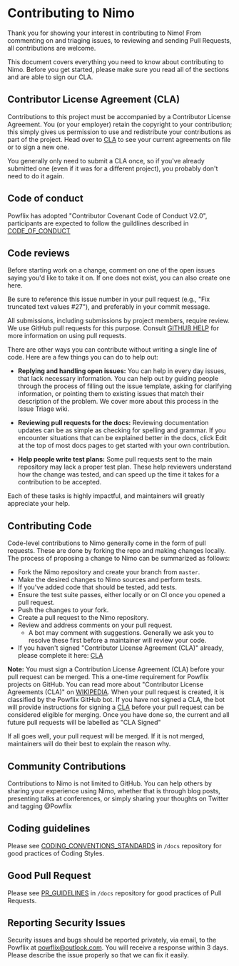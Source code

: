 # Contributing to Nimo

Thank you for showing your interest in contributing to Nimo! From commenting on and triaging issues, to reviewing and sending Pull Requests, all contributions are welcome.

This document covers everything you need to know about contributing to Nimo. Before you get started, please make sure you read all of the sections and are able to sign our CLA.

## Contributor License Agreement (CLA)

Contributions to this project must be accompanied by a Contributor License Agreement. You (or your employer) retain the copyright to your contribution; this simply gives us permission to use and redistribute your contributions as part of the project. Head over to [CLA](http://powflix.live) to see your current agreements on file or to sign a new one.

You generally only need to submit a CLA once, so if you've already submitted one (even if it was for a different project), you probably don't need to do it again.

## Code of conduct

Powflix has adopted "Contributor Covenant Code of Conduct V2.0", participants are expected to follow the guildlines described in [CODE_OF_CONDUCT](https://github.com/powflix/nimo/blob/master/CODE_OF_CONDUCT.md)

## Code reviews

Before starting work on a change, comment on one of the open issues saying you'd like to take it on. If one does not exist, you can also create one here.

Be sure to reference this issue number in your pull request (e.g., "Fix truncated text values #27"), and preferably in your commit message.

All submissions, including submissions by project members, require review. We use GitHub pull requests for this purpose. Consult [GITHUB HELP](https://help.github.com/en/github/collaborating-with-issues-and-pull-requests/about-pull-requests) for more information on using pull requests.

There are other ways you can contribute without writing a single line of code. Here are a few things you can do to help out:

* **Replying and handling open issues:** You can help in every day issues, that lack necessary information. You can help out by guiding people through the process of filling out the issue template, asking for clarifying information, or pointing them to existing issues that match their description of the problem. We cover more about this process in the Issue Triage wiki.

* **Reviewing pull requests for the docs:** Reviewing documentation updates can be as simple as checking for spelling and grammar. If you encounter situations that can be explained better in the docs, click Edit at the top of most docs pages to get started with your own contribution.

* **Help people write test plans:** Some pull requests sent to the main repository may lack a proper test plan. These help reviewers understand how the change was tested, and can speed up the time it takes for a contribution to be accepted.

Each of these tasks is highly impactful, and maintainers will greatly appreciate your help.

## Contributing Code

Code-level contributions to Nimo generally come in the form of pull requests. These are done by forking the repo and making changes locally. The process of proposing a change to Nimo can be summarized as follows:

* Fork the Nimo repository and create your branch from `master`.
* Make the desired changes to Nimo sources and perform tests.
* If you've added code that should be tested, add tests.
* Ensure the test suite passes, either locally or on CI once you opened a pull request.
* Push the changes to your fork.
* Create a pull request to the Nimo repository.
* Review and address comments on your pull request.
    * A bot may comment with suggestions. Generally we ask you to resolve these first before a maintainer will review your code.
* If you haven't signed "Contributor License Agreement (CLA)" already, please complete it here: [CLA]()

**Note:** You must sign a Contribution License Agreement (CLA) before your pull request can be merged. This a one-time requirement for Powflix projects on GitHub. You can read more about "Contributor License Agreements (CLA)" on [WIKIPEDIA](https://en.wikipedia.org/wiki/Contributor_License_Agreement). When your pull request is created, it is classified by the Powflix GitHub bot. If you have not signed a CLA, the bot will provide instructions for signing a [CLA]() before your pull request can be considered eligible for merging. Once you have done so, the current and all future pull requests will be labelled as "CLA Signed"

If all goes well, your pull request will be merged. If it is not merged, maintainers will do their best to explain the reason why.

## Community Contributions

Contributions to Nimo is not limited to GitHub. You can help others by sharing your experience using Nimo, whether that is through blog posts, presenting talks at conferences, or simply sharing your thoughts on Twitter and tagging @Powflix

## Coding guidelines

Please see [CODING_CONVENTIONS_STANDARDS](https://github.com/powflix/nimo/blob/master/docs/CODING_CONVENTIONS_STANDARDS.md) in `/docs` repository for good practices of Coding Styles.

## Good Pull Request

Please see [PR_GUIDELINES](https://github.com/powflix/nimo/blob/master/docs/PR_GUIDELINES.md) in `/docs` repository for good practices of Pull Requests.

## Reporting Security Issues

Security issues and bugs should be reported privately, via email, to the Powflix at powflix@outlook.com. You will receive a response within 3 days. Please describe the issue properly so that we can fix it easily.
